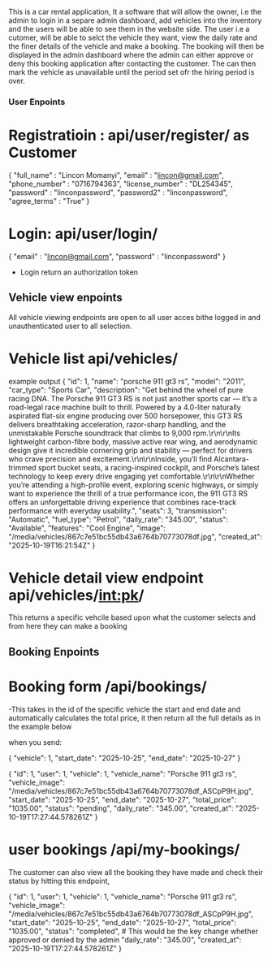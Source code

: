 This is a car rental application, It a software that will allow the owner, i.e the admin to login in a separe admin dashboard, add vehicles into the inventory and the users will be able to see them in the website side. The user i.e a cutomer, will be able to selct the vehicle they want, view the daily rate and the finer details of the vehicle and make a booking. The booking will then be displayed in the admin dashboard where the admin can either approve or deny this booking application after contacting the customer. The can then mark the vehicle as unavailable until the period set ofr the hiring period is over. 

### User Enpoints
# Registratioin : api/user/register/ as Customer
{
    "full_name" : "Lincon Momanyi",
    "email" : "lincon@gmail.com",
    "phone_number" : "0716794363",
    "license_number" : "DL254345",
    "password" : "linconpassword",
    "password2" : "linconpassword",
    "agree_terms" : "True"
}

# Login: api/user/login/
{
    "email" : "lincon@gmail.com",
    "password" : "linconpassword"
}

- Login return an authorization token 


## Vehicle view enpoints
All vehicle viewing endpoints are open to all user acces bithe logged in and unauthenticated user to all selection.

<!-- All Vehicle list endpoint -->
# Vehicle list api/vehicles/
example output
{
    "id": 1,
    "name": "porsche 911 gt3 rs",
    "model": "2011",
    "car_type": "Sports Car",
    "description": "Get behind the wheel of pure racing DNA. The Porsche 911 GT3 RS is not just another sports car — it’s a road-legal race machine built to thrill. Powered by a 4.0-liter naturally aspirated flat-six engine producing over 500 horsepower, this GT3 RS delivers breathtaking acceleration, razor-sharp handling, and the unmistakable Porsche soundtrack that climbs to 9,000 rpm.\r\n\r\nIts lightweight carbon-fibre body, massive active rear wing, and aerodynamic design give it incredible cornering grip and stability — perfect for drivers who crave precision and excitement.\r\n\r\nInside, you’ll find Alcantara-trimmed sport bucket seats, a racing-inspired cockpit, and Porsche’s latest technology to keep every drive engaging yet comfortable.\r\n\r\nWhether you’re attending a high-profile event, exploring scenic highways, or simply want to experience the thrill of a true performance icon, the 911 GT3 RS offers an unforgettable driving experience that combines race-track performance with everyday usability.",
    "seats": 3,
    "transmission": "Automatic",
    "fuel_type": "Petrol",
    "daily_rate": "345.00",
    "status": "Available",
    "features": "Cool Engine",
    "image": "/media/vehicles/867c7e51bc55db43a6764b70773078df.jpg",
    "created_at": "2025-10-19T16:21:54Z"
}

<!-- Vehicle detail view enpoint -->
# Vehicle detail view endpoint api/vehicles/<int:pk>/
This returns a specific vehcile based upon what the customer selects and from here they can make a booking


## Booking Enpoints
# Booking form /api/bookings/
-This takes in the id of the specific vehicle the start and end date and automatically calculates the total price, it then return all the full details as in the example below

when you send:

<!-- Data from the form -->
{
    "vehicle": 1,
    "start_date": "2025-10-25",
    "end_date": "2025-10-27"
}

<!-- The expected output -->
{
    "id": 1,
    "user": 1,
    "vehicle": 1,
    "vehicle_name": "Porsche 911 gt3 rs",
    "vehicle_image": "/media/vehicles/867c7e51bc55db43a6764b70773078df_ASCpP9H.jpg",
    "start_date": "2025-10-25",
    "end_date": "2025-10-27",
    "total_price": "1035.00",
    "status": "pending",
    "daily_rate": "345.00",
    "created_at": "2025-10-19T17:27:44.578261Z"
}


# user bookings /api/my-bookings/
The customer can also view all the booking they have made and check their status by hitting this endpoint, 


{
    "id": 1,
    "user": 1,
    "vehicle": 1,
    "vehicle_name": "Porsche 911 gt3 rs",
    "vehicle_image": "/media/vehicles/867c7e51bc55db43a6764b70773078df_ASCpP9H.jpg",
    "start_date": "2025-10-25",
    "end_date": "2025-10-27",
    "total_price": "1035.00",
    "status": "completed", # This would be the key change whether approved or denied by the admin
    "daily_rate": "345.00",
    "created_at": "2025-10-19T17:27:44.578261Z"
}